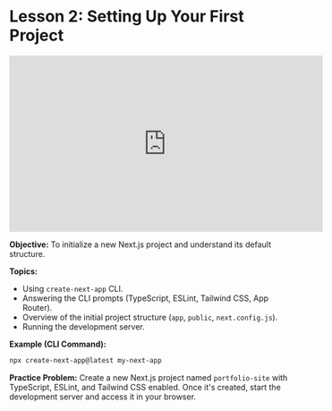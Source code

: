 # Lesson 2: Setting Up Your First Project

<iframe width="560" height="315" src="https://www.youtube.com/embed/AW2h-i4xQyE" title="YouTube video player" frameborder="0" allow="accelerometer; autoplay; clipboard-write; encrypted-media; gyroscope; picture-in-picture" allowfullscreen></iframe>

**Objective:** To initialize a new Next.js project and understand its default structure.

**Topics:**

*   Using `create-next-app` CLI.
*   Answering the CLI prompts (TypeScript, ESLint, Tailwind CSS, App Router).
*   Overview of the initial project structure (`app`, `public`, `next.config.js`).
*   Running the development server.

**Example (CLI Command):**

```bash
npx create-next-app@latest my-next-app
```

**Practice Problem:**
Create a new Next.js project named `portfolio-site` with TypeScript, ESLint, and Tailwind CSS enabled. Once it's created, start the development server and access it in your browser.
